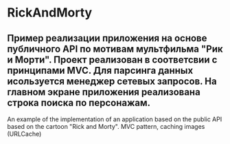 # RickAndMorty

Пример реализации приложения на основе публичного API по мотивам мультфильма "Рик и Морти". Проект реализован в соответсвии с принципами MVC. Для парсинга данных исользуется менеджер сетевых запросов. На главном экране приложения реализована строка поиска по персонажам.
-----------------------------------------------------------------------------------------------------------------------------------------------------------
An example of the implementation of an application based on the public API based on the cartoon "Rick and Morty".
MVC pattern, caching images (URLCache)

